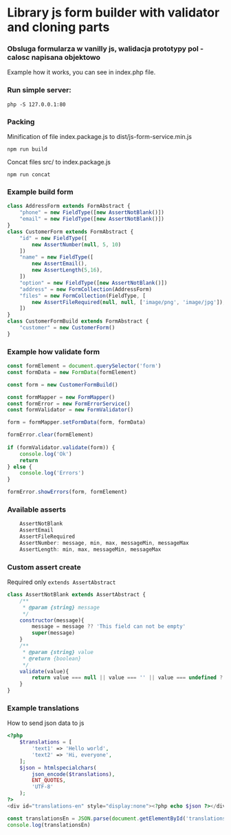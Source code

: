 
# Library js form builder with validator and cloning parts

### Obsluga formularza w vanilly js, walidacja prototypy pol - calosc napisana objektowo 

Example how it works, you can see in index.php file.

### Run simple server:

```
php -S 127.0.0.1:80
```

### Packing

Minification of file index.package.js to dist/js-form-service.min.js

```
npm run build
```

Concat files src/ to index.package.js 

```
npm run concat
```

### Example build form

```js
class AddressForm extends FormAbstract {
    "phone" = new FieldType([new AssertNotBlank()])
    "email" = new FieldType([new AssertNotBlank()])
}
class CustomerForm extends FormAbstract {
    "id" = new FieldType([
        new AssertNumber(null, 5, 10)
    ])
    "name" = new FieldType([
        new AssertEmail(),
        new AssertLength(5,16),
    ])
    "option" = new FieldType([new AssertNotBlank()])
    "address" = new FormCollection(AddressForm)
    "files" = new FormCollection(FieldType, [
        new AssertFileRequired(null, null, ['image/png', 'image/jpg']),
    ]) 
}
class CustomerFormBuild extends FormAbstract {
    "customer" = new CustomerForm()
}
```

### Example how validate form

```js
const formElement = document.querySelector('form')
const formData = new FormData(formElement)

const form = new CustomerFormBuild()

const formMapper = new FormMapper()
const formError = new FormErrorService()
const formValidator = new FormValidator()

form = formMapper.setFormData(form, formData)

formError.clear(formElement)
    
if (formValidator.validate(form)) {
    console.log('Ok')
    return
} else {
    console.log('Errors')
}

formError.showErrors(form, formElement)
```


### Available asserts

```js
    AssertNotBlank
    AssertEmail
    AssertFileRequired
    AssertNumber: message, min, max, messageMin, messageMax
    AssertLength: min, max, messageMin, messageMax
```

### Custom assert create

Required only `extends AssertAbstract`

```js
class AssertNotBlank extends AssertAbstract {
    /**
     * @param {string} message 
     */
    constructor(message){
        message = message ?? 'This field can not be empty'
        super(message)
    }
    /**
     * @param {string} value
     * @return {boolean}
     */
    validate(value){
        return value === null || value === '' || value === undefined ? false : true
    }
}
```



### Example translations

How to send json data to js

```php
<?php
    $translations = [
        'text1' => 'Hello world',
        'text2' => 'Hi, everyone',
    ];
    $json = htmlspecialchars(
        json_encode($translations), 
        ENT_QUOTES, 
        'UTF-8'
    );
?>
<div id="translations-en" style="display:none"><?php echo $json ?></div>
```

```js
const translationsEn = JSON.parse(document.getElementById('translations-en').textContent);
console.log(translationsEn)
```